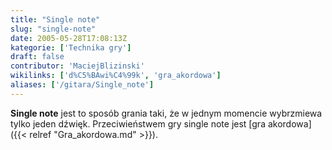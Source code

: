 ```yaml
---
title: "Single note"
slug: "single-note"
date: 2005-05-28T17:08:13Z
kategorie: ['Technika gry']
draft: false
contributor: 'MaciejBlizinski'
wikilinks: ['d%C5%BAwi%C4%99k', 'gra_akordowa']
aliases: ['/gitara/Single_note']
---
```

**Single note** jest to sposób grania taki, że w jednym momencie
wybrzmiewa tylko jeden dźwięk<!-- link nie odnosił się do niczego: 'Single note' (PosixPath('Single_note.md')) links to 'dźwięk' (PosixPath('/invalid/path')) and that does not exist -->. Przeciwieństwem gry
single note jest [gra akordowa]({{< relref "Gra_akordowa.md" >}}).

